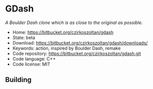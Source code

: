 # GDash

_A Boulder Dash clone which is as close to the original as possible._

- Home: https://bitbucket.org/czirkoszoltan/gdash
- State: beta
- Download: https://bitbucket.org/czirkoszoltan/gdash/downloads/
- Keywords: action, inspired by Boulder Dash, remake
- Code repository: https://bitbucket.org/czirkoszoltan/gdash.git
- Code language: C++
- Code license: MIT

## Building

